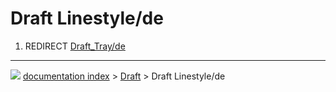 # Draft Linestyle/de
1.  REDIRECT [Draft_Tray/de](Draft_Tray/de.md)



---
![](images/Button_right.svg) [documentation index](../README.md) > [Draft](Draft_Workbench.md) > Draft Linestyle/de
